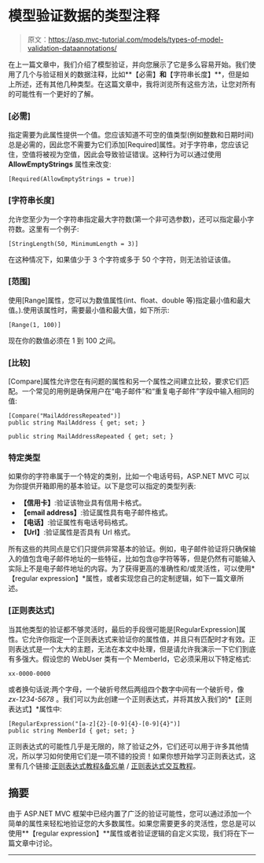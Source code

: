 # 模型验证数据的类型注释

> 原文：<https://asp.mvc-tutorial.com/models/types-of-model-validation-dataannotations/>

在上一篇文章中，我们介绍了模型验证，并向您展示了它是多么容易开始。我们使用了几个与验证相关的数据注释，比如**【必需】**和**【字符串长度】**，但是如上所述，还有其他几种类型。在这篇文章中，我将浏览所有这些方法，让您对所有的可能性有一个更好的了解。

### [必需]

指定需要为此属性提供一个值。您应该知道不可空的值类型(例如整数和日期时间)总是必需的，因此您不需要为它们添加[Required]属性。对于字符串，您应该记住，空值将被视为空值，因此会导致验证错误。这种行为可以通过使用 **AllowEmptyStrings** 属性来改变:

```
[Required(AllowEmptyStrings = true)]
```

### [字符串长度]

允许您至少为一个字符串指定最大字符数(第一个非可选参数)，还可以指定最小字符数。这里有一个例子:

<input type="hidden" name="IL_IN_ARTICLE">

```
[StringLength(50, MinimumLength = 3)]
```

在这种情况下，如果值少于 3 个字符或多于 50 个字符，则无法验证该值。

### [范围]

使用[Range]属性，您可以为数值属性(int、float、double 等)指定最小值和最大值。).使用该属性时，需要最小值和最大值，如下所示:

```
[Range(1, 100)]
```

现在你的数值必须在 1 到 100 之间。

### [比较]

[Compare]属性允许您在有问题的属性和另一个属性之间建立比较，要求它们匹配。一个常见的用例是确保用户在“电子邮件”和“重复电子邮件”字段中输入相同的值:

```
[Compare("MailAddressRepeated")]
public string MailAddress { get; set; }

public string MailAddressRepeated { get; set; }
```

### 特定类型

如果你的字符串属于一个特定的类别，比如一个电话号码，ASP.NET MVC 可以为你提供开箱即用的基本验证。以下是您可以指定的类型列表:

*   **【信用卡】**:验证该物业具有信用卡格式。
*   **【email address】**:验证属性具有电子邮件格式。
*   **【电话】**:验证属性有电话号码格式。
*   **【Url】**:验证属性是否具有 Url 格式。

所有这些的共同点是它们只提供非常基本的验证。例如，电子邮件验证将只确保输入的值包含电子邮件地址的一些特征，比如包含@字符等等，但是仍然有可能输入实际上不是电子邮件地址的内容。为了获得更高的准确性和/或灵活性，可以使用*【regular expression】*属性，或者实现您自己的定制逻辑，如下一篇文章所述。

### [正则表达式]

当其他类型的验证都不够灵活时，最后的手段很可能是[RegularExpression]属性。它允许你指定一个正则表达式来验证你的属性值，并且只有匹配时才有效。正则表达式是一个太大的主题，无法在本文中处理，但是请允许我演示一下它们到底有多强大。假设您的 WebUser 类有一个 MemberId，它必须采用以下特定格式:

```
xx-0000-0000
```

或者换句话说:两个字母，一个破折号然后两组四个数字中间有一个破折号，像 *zx-1234-5678* 。我们可以为此创建一个正则表达式，并将其放入我们的*【正则表达式】*属性中:

```
[RegularExpression("[a-z]{2}-[0-9]{4}-[0-9]{4}")]
public string MemberId { get; set; }
```

正则表达式的可能性几乎是无限的，除了验证之外，它们还可以用于许多其他情况，所以学习如何使用它们是一项不错的投资！如果你想开始学习正则表达式，这里有几个链接:[正则表达式教程&备忘单](https://medium.com/factory-mind/regex-tutorial-a-simple-cheatsheet-by-examples-649dc1c3f285) / [正则表达式交互教程](https://regexone.com/)。

## 摘要

由于 ASP.NET MVC 框架中已经内置了广泛的验证可能性，您可以通过添加一个简单的属性来轻松地验证您的大多数属性。如果您需要更多的灵活性，您总是可以使用**【regular expression】**属性或者验证逻辑的自定义实现，我们将在下一篇文章中讨论。

* * *